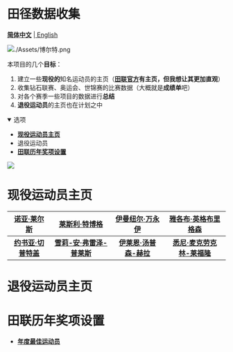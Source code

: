 # 田径数据收集

[**简体中文**](./README.md) |[ English](README.en.md)

![./Assets/博尔特.png](./Assets/博尔特.png)

本项目的几个**目标**：

1. 建立一些**现役的**知名运动员的主页（**[田联官方](https://worldathletics.org)**有主页，但我想让其更加**直观**）
2. 收集钻石联赛、奥运会、世锦赛的比赛数据（大概就是**成绩单**吧）
3. 对各个赛季一些项目的数据进行**总结**
4. **退役运动员**的主页也在计划之中

<details open>
<summary>选项</summary>

- **[现役运动员主页](#现役运动员主页)**
- 退役运动员
- **[田联历年奖项设置](#田联历年奖项设置)**

</details>

![](./Assets/奎罗伊.png)

# 现役运动员主页
| **[诺亚·莱尔斯](./Athlete/Men/Sprinter/Noah-Lyles/Profile.md)** | [**莱斯利·特博格**](./Athlete/Men/Sprinter/Letsile-Tebogo/Profile.md) | **[伊曼纽尔·万永伊](./Athlete/Men/Middle-Distance/Emmanuel-Wanyonyi/Profile.md)** | **[雅各布·英格布里格森](./Athlete/Men/Middle-Distance/Jakob-Ingebrigtsen/Profile.md)** |
| :----------------------------------------------------------: | :----------------------------------------------------------: | :----------------------------------------------------------: | :----------------------------------------------------------: |
|                   **[约书亚·切普特盖]()**                    | **[雪莉-安·弗雷泽-普莱斯](./Athlete/Women/Sprinter/Shelly-Ann-Fraser-Pryce/Profile.md)** |                  **[伊莱恩·汤普森-赫拉]()**                  |                **[悉尼·麦克劳克林-莱福隆]()**                |

# 退役运动员主页

# 田联历年奖项设置

- **[年度最佳运动员](./Awards/World-Athlete-Of-The-Year/List.md)**
